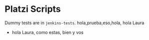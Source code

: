 # Platzi Scripts

Dummy tests are in `jenkins-tests`.
hola,prueba,eso,hola, hola Laura
* hola Laura, como estas, bien y vos